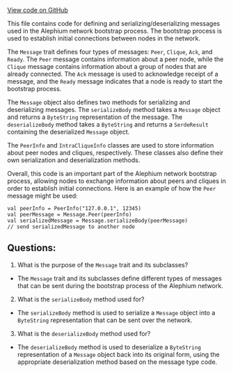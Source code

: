 [View code on GitHub](https://github.com/alephium/alephium/blob/master/flow/src/main/scala/org/alephium/flow/network/bootstrap/Message.scala)

This file contains code for defining and serializing/deserializing messages used in the Alephium network bootstrap process. The bootstrap process is used to establish initial connections between nodes in the network. 

The `Message` trait defines four types of messages: `Peer`, `Clique`, `Ack`, and `Ready`. The `Peer` message contains information about a peer node, while the `Clique` message contains information about a group of nodes that are already connected. The `Ack` message is used to acknowledge receipt of a message, and the `Ready` message indicates that a node is ready to start the bootstrap process.

The `Message` object also defines two methods for serializing and deserializing messages. The `serializeBody` method takes a `Message` object and returns a `ByteString` representation of the message. The `deserializeBody` method takes a `ByteString` and returns a `SerdeResult` containing the deserialized `Message` object.

The `PeerInfo` and `IntraCliqueInfo` classes are used to store information about peer nodes and cliques, respectively. These classes also define their own serialization and deserialization methods.

Overall, this code is an important part of the Alephium network bootstrap process, allowing nodes to exchange information about peers and cliques in order to establish initial connections. Here is an example of how the `Peer` message might be used:

```
val peerInfo = PeerInfo("127.0.0.1", 12345)
val peerMessage = Message.Peer(peerInfo)
val serializedMessage = Message.serializeBody(peerMessage)
// send serializedMessage to another node
```
## Questions: 
 1. What is the purpose of the `Message` trait and its subclasses?
- The `Message` trait and its subclasses define different types of messages that can be sent during the bootstrap process of the Alephium network.

2. What is the `serializeBody` method used for?
- The `serializeBody` method is used to serialize a `Message` object into a `ByteString` representation that can be sent over the network.

3. What is the `deserializeBody` method used for?
- The `deserializeBody` method is used to deserialize a `ByteString` representation of a `Message` object back into its original form, using the appropriate deserialization method based on the message type code.